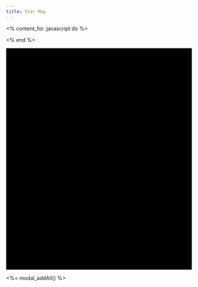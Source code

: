 ```yaml
---
title: Star Map
---
```

<% content_for :javascript do %>
<script src="<%= relative_path_to(@items['/js/sigma.js']) %>"></script>
<script src="<%= relative_path_to(@items['/js/graphology.umd.js']) %>"></script>
<script>
$(document).ready( function() {
    // Create a graphology graph
    const graph = new graphology.Graph();

    var ssys = [<%= out = ""
    @items.find_all('/ssys/*.md').each do |s|
        out += "{ name:\"#{s[:name]}\", x:#{s[:x]}, y:#{s[:y]}, s:#{s[:tags].include? "spoiler"} },\n"
    end
    out %>];
    var jumps = [<%= out = ""
    @items.find_all('/ssys/*.md').each do |s|
        s[:jumps].each do |j|
            if s[:name] < j[:target]
                out += "{ a:\"#{s[:name]}\", b:\"#{j[:target]}\", h:#{j[:hidden]} },\n"
            end
        end
    end
    out %>];

    function make_graph () {
        var spoiled = spoilers();
        var n = ssys.length;
        for (var i=0; i<n; i++) {
            var s = ssys[i];
            if (!s.s || spoiled) {
                graph.addNode( s.name, { label: s.name, x: s.x, y: s.y, size: 5, color: "white", borderColor: "white" } );
            }
        }
        var nj = jumps.length;
        for (var i=0; i<nj; i++) {
            var j = jumps[i];
            if (!j.h || spoiled) {
                graph.addEdge( j.a, j.b, { size: 2, color: (j.h) ? 'red' :'blue' } );
            }
        }
    }

    make_graph();

    // Instantiate sigma.js and render the graph
    const sigmaInstance = new Sigma( graph, document.getElementById("starmap"), {
        labelColor: { color: "white" },
        //doubleClickEnabled: false,
        //defaultNodeType: "bordered",
        //nodeProgramClasses: {
        //    bordered: NodeBorderProgram,
        //},
    } );
    sigmaInstance.on('doubleClickNode', function(event) {
        const ssysModal = new bootstrap.Modal('div.modal[data-Name="'+event.node+'"]');
        ssysModal.show();
        event.preventSigmaDefault();
    });

    $('input#spoilers').change( function () {
        graph.clear();
        make_graph();
        sigmaInstance.refresh();
    } );
});
</script>
<% end %>

<div id="starmap" style="width: 100%; height: 600px; background: black"></div>

<%= modal_addAll() %>
